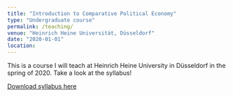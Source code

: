 ```yaml
---
title: "Introduction to Comparative Political Economy"
type: "Undergraduate course"
permalink: /teaching/
venue: "Heinrich Heine Universität, Düsseldorf"
date: "2020-01-01"
location:
---
```


This is a course I will teach at Heinrich Heine University in Düsseldorf in the spring of 2020. Take a look at the syllabus!


[Download syllabus here](https://github.com/tseidl/timoseidl/raw/master/syllabus_CPE_Seidl.pdf)
